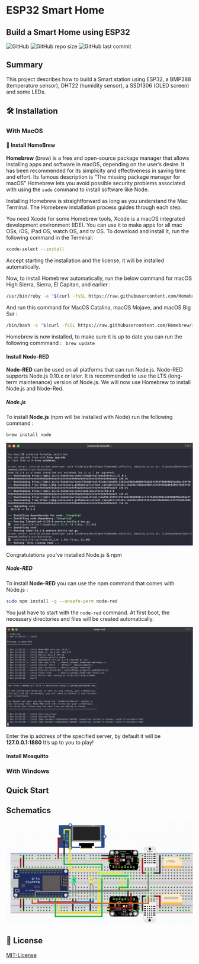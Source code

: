 # ESP32 Smart Home
## Build a Smart Home using ESP32 


![GitHub](https://img.shields.io/github/license/julesmanigne/SmartHome?color=ye)
![GitHub repo size](https://img.shields.io/github/repo-size/julesmanigne/SmartHome?color=purple)
![GitHub last commit](https://img.shields.io/github/last-commit/julesmanigne/SmartHome?color=yellow&logo=GitHUb&logoColor=yellow)
## Summary

This project describes how to build a Smart station using ESP32, a BMP388 (temperature sensor), DHT22 (humidity sensor), a SSD1306 (OLED screen) and some LEDs. 

## 🛠️ Installation
### With MacOS
#### 🍺 Install HomeBrew
**Homebrew** (brew) is a free and open-source package manager that allows installing apps and software in macOS, depending on the user’s desire. It has been recommended for its simplicity and effectiveness in saving time and effort. Its famous description is “The missing package manager for macOS”
Homebrew lets you avoid possible security problems associated with using the ```sudo``` command to install software like Node.

Installing Homebrew is straightforward as long as you understand the Mac Terminal. The Homebrew installation process guides through each step.

You need Xcode for some Homebrew tools, Xcode is a macOS integrated development environment (IDE). You can use it to make apps for all mac OSs, iOS, iPad OS, watch OS, and tv OS. To download and install it, run the following command in the Terminal:

```bash
xcode-select --install
```
Accept starting the installation and the license, it will be installed automatically.

Now, to install Homebrew automatically, run the below command for macOS High Sierra, Sierra, El Capitan, and earlier :
```bash
/usr/bin/ruby -e "$(curl -fsSL https://raw.githubusercontent.com/Homebrew/install/master/install)"
```
And run this command for MacOS Catalina, macOS Mojave, and macOS Big Sur :
```bash 
/bin/bash -c "$(curl -fsSL https://raw.githubusercontent.com/Homebrew/install/master/install.sh)"
```
Homebrew is now installed, to make sure it is up to date you can run the following commmand : 
``` brew update``` 
#### Install Node-RED
**Node-RED** can be used on all platforms that can run Node.js. Node-RED supports Node.js 0.10.x or later. It is recommended to use the LTS (long-term maintenance) version of Node.js. 
We will now use Homebrew to install Node.js and Node-Red. 

##### Node.js
To install **Node.js** (npm will be installed with Node) run the following command :

```bash 
brew install node
```
![NodeJS-Install](https://github.com/julesmanigne/SmartHome/blob/master/img/NodejsInstall.png)

Congratulations you’ve installed Node.js & npm

##### Node-RED
To install **Node-RED** you can use the npm command that comes with Node.js :
```bash 
sudo npm install -g --unsafe-perm node-red
```
You just have to start with the ```node-red``` command. At first boot, the necessary directories and files will be created automatically.  

![NodeRED-Install](https://github.com/julesmanigne/SmartHome/blob/master/img/NoderedInstall.png)

Enter the ip address of the specified server, by default it will be **127.0.0.1:1880**
It’s up to you to play!

#### Install Mosquitto

### With Windows

## Quick Start

## Schematics

![ESP32 Smart Home](https://github.com/julesmanigne/SmartHome/blob/master/img/Fritzing-Schematic.jpeg)

## 📝 License

[MIT-License](https://www.mit.edu/~amini/LICENSE.md)
